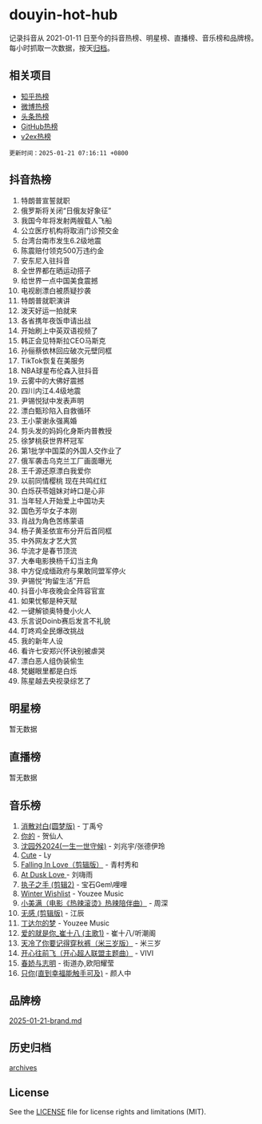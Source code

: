 # douyin-hot-hub

记录抖音从 2021-01-11 日至今的抖音热榜、明星榜、直播榜、音乐榜和品牌榜。每小时抓取一次数据，按天[归档](archives)。

## 相关项目

- [知乎热榜](https://github.com/lonnyzhang423/zhihu-hot-hub)
- [微博热榜](https://github.com/lonnyzhang423/weibo-hot-hub)
- [头条热榜](https://github.com/lonnyzhang423/toutiao-hot-hub)
- [GitHub热榜](https://github.com/lonnyzhang423/github-hot-hub)
- [v2ex热榜](https://github.com/lonnyzhang423/v2ex-hot-hub)


`更新时间：2025-01-21 07:16:11 +0800`

## 抖音热榜

1. 特朗普宣誓就职
1. 俄罗斯将关闭“日俄友好象征”
1. 我国今年将发射两艘载人飞船
1. 公立医疗机构将取消门诊预交金
1. 台湾台南市发生6.2级地震
1. 陈震赔付领克500万违约金
1. 安东尼入驻抖音
1. 全世界都在晒运动搭子
1. 给世界一点中国美食震撼
1. 电视剧漂白被质疑抄袭
1. 特朗普就职演讲
1. 泼天好运一拍就来
1. 各省携年夜饭申请出战
1. 开始刷上中英双语视频了
1. 韩正会见特斯拉CEO马斯克
1. 孙俪蔡依林回应破次元壁同框
1. TikTok恢复在美服务
1. NBA球星布伦森入驻抖音
1. 云雾中的大佛好震撼
1. 四川内江4.4级地震
1. 尹锡悦狱中发表声明
1. 漂白甄珍陷入自救循环
1. 王小蒙谢永强离婚
1. 剪头发的妈妈化身斯内普教授
1. 徐梦桃获世界杯冠军
1. 第1批学中国菜的外国人交作业了
1. 俄军袭击乌克兰工厂画面曝光
1. 王千源还原漂白我爱你
1. 以前同情樱桃 现在共鸣红红
1. 白烁茯苓姐妹对峙口是心非
1. 当年轻人开始爱上中国功夫
1. 国色芳华女子本刚
1. 肖战为角色苦练蒙语
1. 杨子黄圣依宣布分开后首同框
1. 中外网友才艺大赏
1. 华流才是春节顶流
1. 大奉电影换杨千幻当主角
1. 中方促成缅政府与果敢同盟军停火
1. 尹锡悦“拘留生活”开启
1. 抖音小年夜晚会全阵容官宣
1. 如果忧郁是种天赋
1. 一键解锁奥特曼小火人
1. 乐言说Doinb赛后发言不礼貌
1. 叮咚鸡全民爆改挑战
1. 我的新年人设
1. 看许七安郑兴怀诀别被虐哭
1. 漂白恶人组伪装偷生
1. 梵樾眼里都是白烁
1. 陈星越去央视录综艺了

## 明星榜

暂无数据

## 直播榜

暂无数据

## 音乐榜

1. [消散对白(圆梦版)](https://sf5-hl-cdn-tos.douyinstatic.com/obj/tos-cn-ve-2774/og4jB5I5IizzoZVAAAzWgBMAsMDWoArfwBOiFs) - 丁禹兮
1. [你的](https://sf5-hl-cdn-tos.douyinstatic.com/obj/tos-cn-ve-2774/oYuIeKf42jB7sEV6B2upMdpYAgfrQWj0FeRegh) - 贺仙人
1. [沈园外2024(一生一世守候)](https://sf5-hl-cdn-tos.douyinstatic.com/obj/tos-cn-ve-2774/oAIYMHGCmKaYKFDd6FZBf9AfMfx1eErAAEJAFH) - 刘兆宇/张德伊玲
1. [Cute](https://sf5-hl-cdn-tos.douyinstatic.com/obj/tos-cn-ve-2774/o4IbIzHWKAAB4wsS5qMBRiiAlEBGTpQRNfFvuo) - Ly
1. [Falling In Love（剪辑版）](https://sf5-hl-cdn-tos.douyinstatic.com/obj/tos-cn-ve-2774/o8ajpA8zzgBPahbBIO8AcKGBLJezFCRd1wfP9f) - 青村秀和
1. [ At Dusk  Love ](https://sf5-hl-cdn-tos.douyinstatic.com/obj/tos-cn-ve-2774/o8CrpCf5CaYgI4ZrtQgMQAFEfuGqNnRSDQAPBc) - 刘嗨雨
1. [执子之手 (剪辑2)](https://sf5-hl-cdn-tos.douyinstatic.com/obj/tos-cn-ve-2774/oUoZLQjCc31XzqsBnBQUNgeKtYPBcgbFDwtfcu) - 宝石Gem\哩哩
1. [Winter Wishlist](https://sf5-hl-cdn-tos.douyinstatic.com/obj/tos-cn-ve-2774/oIIgUOeamCFCVAzxN6MFRLIBlLGpUqQxeeHrLE) - Youzee Music
1. [小美满（电影《热辣滚烫》热辣陪伴曲）](https://sf5-hl-cdn-tos.douyinstatic.com/obj/tos-cn-ve-2774/o0GAn2lSgfZIDUgtevCGDQYnFg4CwnrBaxbTZL) - 周深
1. [无感 (剪辑版)](https://sf5-hl-cdn-tos.douyinstatic.com/obj/tos-cn-ve-2774/o0eIsUzJBDlQaQFC5OFlgbMEZC1TFYBftOBn6p) - 江辰
1. [丁达尔的梦](https://sf5-hl-cdn-tos.douyinstatic.com/obj/tos-cn-ve-2774/oMU3WirUZBVQkAC9ccG5P2IQirziZM2RTInUY) - Youzee Music
1. [爱的就是你_崔十八 (主歌1)](https://sf6-cdn-tos.douyinstatic.com/obj/tos-cn-ve-2774/oI5BO5DhFZ6UTcNCnZaOCBLtZ7WIMQGfgnXf5E) - 崔十八/听潮阁
1. [天冷了你要记得穿秋裤（米三岁版）](https://sf5-hl-cdn-tos.douyinstatic.com/obj/tos-cn-ve-2774/oQlIwVIDWiZ6BQilAorS7MA0AgCkQDvcZAdm1) - 米三岁
1. [开心往前飞（开心超人联盟主题曲）](https://sf5-hl-cdn-tos.douyinstatic.com/obj/tos-cn-ve-2774/9d8fb7c82cf1421fb93a9fe925275e0a) - VIVI
1. [春娇与志明](https://sf3-cdn-tos.douyinstatic.com/obj/tos-cn-ve-2774/e530d8fceb7044b39707d7f9ff54add1) - 街道办,欧阳耀莹
1. [只你(直到幸福能触手可及)](https://sf5-hl-cdn-tos.douyinstatic.com/obj/tos-cn-ve-2774/o0lBkRDzFTeaVSUz3ZZSCBVtZ5DIMQGfgmEAuE) - 颜人中

## 品牌榜

[2025-01-21-brand.md](archives/2025-01-21-brand.md)

## 历史归档

[archives](archives)

## License

See the [LICENSE](LICENSE) file for license rights and limitations (MIT).
